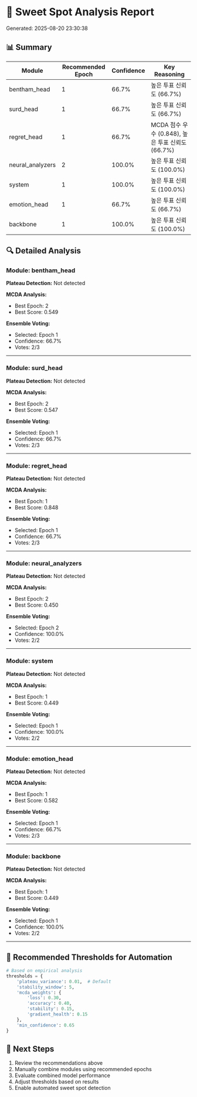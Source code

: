 # 🎯 Sweet Spot Analysis Report

Generated: 2025-08-20 23:30:38

## 📊 Summary

| Module | Recommended Epoch | Confidence | Key Reasoning |
|--------|------------------|------------|---------------|
| bentham_head | 1 | 66.7% | 높은 투표 신뢰도 (66.7%) |
| surd_head | 1 | 66.7% | 높은 투표 신뢰도 (66.7%) |
| regret_head | 1 | 66.7% | MCDA 점수 우수 (0.848), 높은 투표 신뢰도 (66.7%) |
| neural_analyzers | 2 | 100.0% | 높은 투표 신뢰도 (100.0%) |
| system | 1 | 100.0% | 높은 투표 신뢰도 (100.0%) |
| emotion_head | 1 | 66.7% | 높은 투표 신뢰도 (66.7%) |
| backbone | 1 | 100.0% | 높은 투표 신뢰도 (100.0%) |

## 🔍 Detailed Analysis

### Module: bentham_head

**Plateau Detection:** Not detected

**MCDA Analysis:**
- Best Epoch: 2
- Best Score: 0.549

**Ensemble Voting:**
- Selected: Epoch 1
- Confidence: 66.7%
- Votes: 2/3

---

### Module: surd_head

**Plateau Detection:** Not detected

**MCDA Analysis:**
- Best Epoch: 2
- Best Score: 0.547

**Ensemble Voting:**
- Selected: Epoch 1
- Confidence: 66.7%
- Votes: 2/3

---

### Module: regret_head

**Plateau Detection:** Not detected

**MCDA Analysis:**
- Best Epoch: 1
- Best Score: 0.848

**Ensemble Voting:**
- Selected: Epoch 1
- Confidence: 66.7%
- Votes: 2/3

---

### Module: neural_analyzers

**Plateau Detection:** Not detected

**MCDA Analysis:**
- Best Epoch: 2
- Best Score: 0.450

**Ensemble Voting:**
- Selected: Epoch 2
- Confidence: 100.0%
- Votes: 2/2

---

### Module: system

**Plateau Detection:** Not detected

**MCDA Analysis:**
- Best Epoch: 1
- Best Score: 0.449

**Ensemble Voting:**
- Selected: Epoch 1
- Confidence: 100.0%
- Votes: 2/2

---

### Module: emotion_head

**Plateau Detection:** Not detected

**MCDA Analysis:**
- Best Epoch: 1
- Best Score: 0.582

**Ensemble Voting:**
- Selected: Epoch 1
- Confidence: 66.7%
- Votes: 2/3

---

### Module: backbone

**Plateau Detection:** Not detected

**MCDA Analysis:**
- Best Epoch: 1
- Best Score: 0.449

**Ensemble Voting:**
- Selected: Epoch 1
- Confidence: 100.0%
- Votes: 2/2

---

## 🎯 Recommended Thresholds for Automation

```python
# Based on empirical analysis
thresholds = {
    'plateau_variance': 0.01,  # Default
    'stability_window': 5,
    'mcda_weights': {
        'loss': 0.30,
        'accuracy': 0.40,
        'stability': 0.15,
        'gradient_health': 0.15
    },
    'min_confidence': 0.65
}
```

## 📝 Next Steps

1. Review the recommendations above
2. Manually combine modules using recommended epochs
3. Evaluate combined model performance
4. Adjust thresholds based on results
5. Enable automated sweet spot detection
